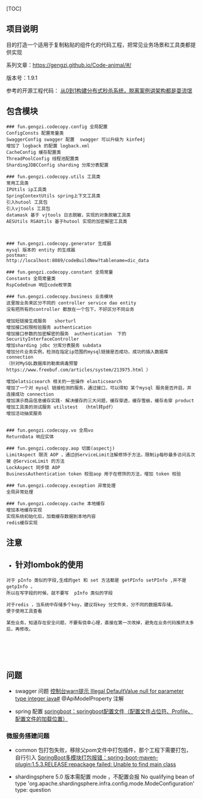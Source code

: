[TOC]
## 项目说明

目的打造一个适用于复制粘贴的组件化的代码工程，把常见业务场景和工具类都提供实现

系列文章：https://gengzi.github.io/Code-animal/#/


版本号：1.9.1

参考的开源工程代码：
[从0到1构建分布式秒杀系统，脱离案例讲架构都是耍流氓](https://gitee.com/52itstyle/spring-boot-seckill)



## 包含模块
```shell script
### fun.gengzi.codecopy.config 全局配置
ConfigConsts 配置常量类
SwaggerConfig swagger 配置  swagger 可以升级为 kinfe4j
增加了 logback 的配置 logback.xml 
CacheConfig 缓存配置类
ThreadPoolConfig 线程池配置类
ShardingJDBCConfig sharding 分库分表配置

### fun.gengzi.codecopy.utils 工具类
常用工具类
IPUtils ip工具类
SpringContextUtils spring上下文工具类
引入hutool 工具包
引入vjtools 工具包
datamask 基于 vjtools 日志脱敏，实现的对象脱敏工具类
AESUtils RSAUtils 基于hutool 实现的加密解密工具类



### fun.gengzi.codecopy.generator 生成器
mysql 版本的 entity 的生成器
postman:
http://localhost:8089/codeBuildNew?tablename=dic_data

### fun.gengzi.codecopy.constant 全局常量
Constants 全局常量类
RspCodeEnum 响应code枚举类

### fun.gengzi.codecopy.business 业务模块
这里按业务来区分不同的 controller service dao entity
没有把所有的controller 都放在一个包下，不好区分不同业务

增加短链接生成服务   shorturl
增加接口权限校验服务 authentication
增加接口参数的加密解密的服务  authentication  下的  SecurityInterfaceController
增加sharding jdbc 分库分表服务 subdata
增加分片业务实例，检测在指定ip范围的mysql链接是否成功，成功的插入数据库 connection
（针对MySQL数据库的勒索病毒预警 https://www.freebuf.com/articles/system/213975.html ）

增加elatsicsearch 相关的一些操作 elasticsearch
增加了一个对 mysql 链接检测的服务，通过接口，可以得知 某个mysql 服务是否开启，并连接成功 connection
增加演示商品信息缓存实践- 解决缓存的三大问题，缓存穿透，缓存雪崩，缓存击穿 product 
增加工具类的测试服务 utilstest  （html转pdf）
增加活动抽奖服务


### fun.gengzi.codecopy.vo 全局vo
ReturnData 响应实体

### fun.gengzi.codecopy.aop 切面(aspectj)
LimitAspect 限流 AOP ，通过@ServiceLimit注解修饰于方法，限制ip每秒最多访问五次被 @ServiceLimit 的方法
LockAspect 同步锁 AOP
BusinessAuthentication token 校验aop 用于在修饰的方法，增加 token 校验

### fun.gengzi.codecopy.exception 异常处理
全局异常处理

### fun.gengzi.codecopy.cache 本地缓存
增加本地缓存实现
实现系统初始化后，加载缓存数据到本地内容
redis缓存实现

```
## 注意

* ## 针对lombok的使用

```shell script
对于 pInfo 类似的字段,生成的get 和 set 方法都是 getPInfo setPInfo ,并不是 getpInfo 。
所以在写字段的时候，就不要写  pInfo 类似的字段

对于redis ，当系统中存储多个key，建议将key 分文件夹，分不同的数据库存储。
便于使用工具查看

某些业务，知道存在安全问题，不要有侥幸心理，直接在第一次改掉，避免在业务代码推挤太多后，再修改。


 



```
## 问题
* swagger 问题
[控制台warn提示 Illegal DefaultValue null for parameter type integer java#](https://www.cnblogs.com/michael-xiang/p/12305946.html)
@ApiModelProperty 注解

* spring 配置
[springboot：springboot配置文件（配置文件占位符、Profile、配置文件的加载位置）](https://www.cnblogs.com/Mrchengs/p/10120140.html)















### 微服务搭建问题
* common 包打包失败，移除父pom文件中打包插件，那个工程下需要打包，自行引入 
  [SpringBoot多模块打包报错：spring-boot-maven-plugin:1.5.3.RELEASE:repackage failed: Unable to find main class](https://dandelioncloud.cn/article/details/1370378236395646978)

* shardingsphere 5.0 版本需配置 mode ，不配置会报  No qualifying bean of type 'org.apache.shardingsphere.infra.config.mode.ModeConfiguration' type: question

